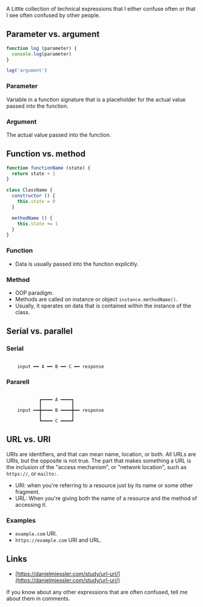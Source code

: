 A Little collection of technical expressions that I either confuse often or that I see often confused by other people.

## Parameter vs. argument

```js
function log (parameter) {
  console.log(parameter)
}

log('argument')
```

### Parameter

Variable in a function signature that is a placeholder for the actual value passed into the function.

### Argument

The actual value passed into the function.

## Function vs. method

```js
function functionName (state) {
  return state + 1
}

class ClassName {
  constructor () {
    this.state = 0
  }

  methodName () {
    this.state += 1
  }
}
```

### Function

- Data is usually passed into the function explicitly.

### Method

- OOP paradigm.
- Methods are called on instance or object `instance.methodName()`.
- Usually, it operates on data that is contained within the instance of the class.

## Serial vs. parallel

### Serial

```diagram

    input ━━ A ━━ B ━━ C ━━ response

```

### Pararell

```diagram

            ┏━━━━ A ━━━━┓
            ┃           ┃
    input ━━╋━━━━ B ━━━━╋━━ response
            ┃           ┃
            ┗━━━━ C ━━━━┛

```

## URL vs. URI

URIs are identifiers, and that can mean name, location, or both. All URLs are URIs, but the opposite is not true. The part that makes something a URL is the inclusion of the "access mechanism", or "network location", such as `https://`, or `mailto:`.

- URI: when you're referring to a resource just by its name or some other fragment.
- URL: When you're giving both the name of a resource and the method of accessing it.

### Examples

- `example.com` URI.
- `https://example.com` URI and URL.

## Links

- [https://danielmiessler.com/study/url-uri/](https://danielmiessler.com/study/url-uri/)

If you know about any other expressions that are often confused, tell me about them in comments.
